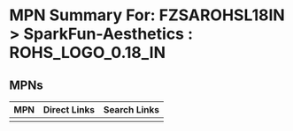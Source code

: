 



# MPN Summary For: FZSAROHSL18IN > SparkFun-Aesthetics : ROHS_LOGO_0.18_IN

## MPNs
  

|MPN|Direct Links|Search Links|
| :--- | :--- | :--- |
||||
